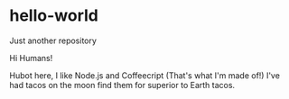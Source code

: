 # hello-world
Just another repository

Hi Humans!

Hubot here, I like Node.js and Coffeecript (That's what I'm made of!)
I've had tacos on the moon find them for superior to Earth tacos.
